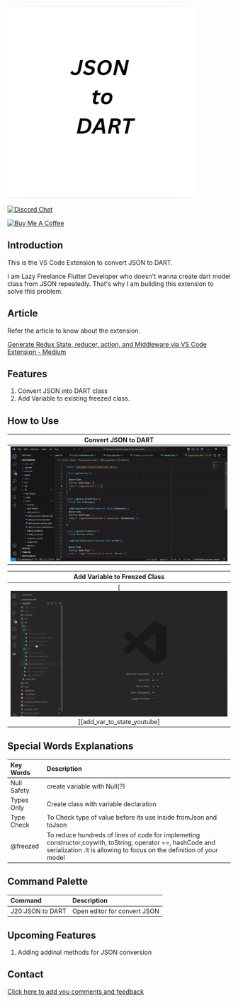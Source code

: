 [![logo][]][author]

[![Discord Chat](https://img.shields.io/badge/chat-discord-blue.svg)](https://discord.gg/KYPkhEx)

<a href="https://www.buymeacoffee.com/BalaDhruv" target="_blank"><img src="https://www.buymeacoffee.com/assets/img/custom_images/purple_img.png" alt="Buy Me A Coffee" style="height: auto !important;width: auto !important;" ></a>

## Introduction

This is the VS Code Extension to convert JSON to DART.

I am Lazy Freelance Flutter Developer who doesn't wanna create dart model class from JSON repeatedly. That's why I am building this extension to solve this problem.

## Article

Refer the article to know about the extension.

[Generate Redux State, reducer, action, and Middleware via VS Code Extension - Medium](https://medium.com/@androbalamail/generate-redux-state-reducer-action-and-middleware-via-vs-code-extension-flutter-redux-gen-54e1defee2bd)

## Features

1.  Convert JSON into DART class
2.  Add Variable to existing freezed class.

## How to Use

|                  Convert JSON to DART                 |
| :--------------------------------------------------:  |
| [![create_parent_set_gif][]][create_parent_set_gif]   |

|                Add Variable to Freezed Class          |
| :---------------------------------------------------: |
| [![add_var_to_state_gif][]][add_var_to_state_youtube] |

## Special Words Explanations 

| Key Words | Description                                                        |
| :------------ | :----------------------------------------------------------------- |
| Null Safety         | create variable with Null(?)    |
| Types Only    | Create class with variable declaration          |
| Type Check   | To Check type of value before its use inside fromJson and toJson  |
| @freezed   | To reduce hundreds of lines of code for implemeting constructor,coywith, toString, operator ==, hashCode and serialization .It is allowing to focus on the definition of your model |


## Command Palette

| Command           | Description                       |
| :---------------- | :-------------------------------- |
| J20:JSON to DART | Open editor for convert JSON |

## Upcoming Features

1. Adding addinal methods for JSON conversion

<!-- ## Youtube PlayList -->

<!-- [Flutter Redux Gen Youtube][flg_youtube_playlist] -->
## Contact

[Click here to add you comments and feedback][contact]

[logo]: https://raw.githubusercontent.com/balamurugan-dev/j20/refs/heads/master/media/logo/logo.png
[author]: https://balamurugan.dev/
[contact]: https://forms.gle/wXPgEEAYvczjWwys8
[create_parent_set_gif]: https://raw.githubusercontent.com/balamurugan-dev/j20/refs/heads/master/media/gifs/convert-json-to-dart.gif
[add_var_to_state_gif]: https://raw.githubusercontent.com/BalaDhruv/Flutter_Redux_Gen/master/media/demo/add-var-to-state.gif
[flg_youtube_playlist]: https://www.youtube.com/watch?v=ISRztcuk2lg&list=PLAtrbE9cCxChjH_1A9mW3qlfBrzlfQk5W
